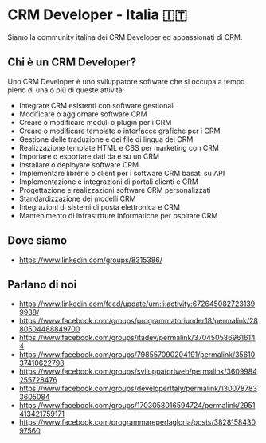 # CRM Developer - Italia 🇮🇹

Siamo la community italina dei CRM Developer ed appassionati di CRM.

## Chi è un CRM Developer?

Uno CRM Developer è uno sviluppatore software che si occupa a tempo pieno di una o più di queste attività:

- Integrare CRM esistenti con software gestionali
- Modificare o aggiornare software CRM
- Creare o modificare moduli o plugin per i CRM
- Creare o modificare template o interfacce grafiche per i CRM
- Gestione delle traduzione e dei file di lingua dei CRM
- Realizzazione template HTML e CSS per marketing con CRM
- Importare o esportare dati da e su un CRM
- Installare o deployare software CRM
- Implementare librerie o client per i software CRM basati su API
- Implementazione e integrazioni di portali clienti e CRM
- Progettazione e realizzazioni software CRM personalizzati
- Standardizzazione dei modelli CRM
- Integrazioni di sistemi di posta elettronica e CRM
- Mantenimento di infrastrtture informatiche per ospitare CRM

## Dove siamo

- https://www.linkedin.com/groups/8315386/

## Parlano di noi

- https://www.linkedin.com/feed/update/urn:li:activity:6726450827231399938/
- https://www.facebook.com/groups/programmatoriunder18/permalink/2880504488849700
- https://www.facebook.com/groups/itadev/permalink/3704505869616144
- https://www.facebook.com/groups/798557090204191/permalink/3561037410622798
- https://www.facebook.com/groups/sviluppatoriweb/permalink/3609984255728476
- https://www.facebook.com/groups/developerItaly/permalink/1300787833605084
- https://www.facebook.com/groups/1703058016594724/permalink/2951413421759171
- https://www.facebook.com/programmareperlagloria/posts/382815843097560
